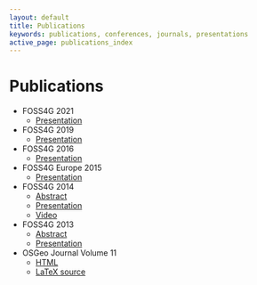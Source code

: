 ```yaml
---
layout: default
title: Publications
keywords: publications, conferences, journals, presentations
active_page: publications_index
---
```



# Publications

* FOSS4G 2021
  * [Presentation](foss4g2021)
* FOSS4G 2019
  * [Presentation](foss4g2019)
* FOSS4G 2016
  * [Presentation](foss4g2016)
* FOSS4G Europe 2015
  * [Presentation](foss4ge2015)
* FOSS4G 2014
  * [Abstract](https://2014.foss4g.org/session/data-govgeoplatform-gov-csw-implementation-pycsw-ckan-integration/)
  * [Presentation](foss4g2014)
  * [Video](http://vimeo.com/107476247)
* FOSS4G 2013
  * [Abstract](http://2013.foss4g.org/conf/programme/presentations/133/)
  * [Presentation](foss4g2013)
* OSGeo Journal Volume 11
  * [HTML](http://svn.osgeo.org/osgeo/journal/volume_11/en-us/master_pdf/OSGeo_Journal_Volume_11.pdf)
  * [LaTeX source](osgeo_journal_2011.tex)
  
